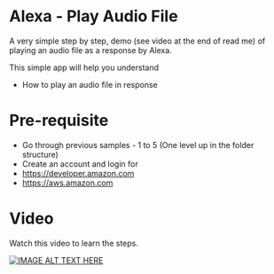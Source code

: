# Alexa - Play Audio File

A very simple step by step, demo (see video at the end of read me) of playing an audio file as a response by Alexa.

This simple app will help you understand
- How to play an audio file in response

# Pre-requisite
- Go through previous samples - 1 to 5 (One level up in the folder structure)
- Create an account and login for
- https://developer.amazon.com
- https://aws.amazon.com

# Video
Watch this video to learn the steps.

[![IMAGE ALT TEXT HERE](https://img.youtube.com/vi/QQcRgnWoyoM/0.jpg)](https://www.youtube.com/watch?v=QQcRgnWoyoM&feature=youtu.be)

